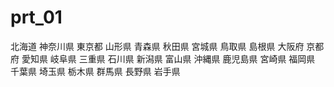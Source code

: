 prt_01
======

北海道
神奈川県
東京都
山形県
青森県
秋田県
宮城県
鳥取県
島根県
大阪府
京都府
愛知県
岐阜県
三重県
石川県
新潟県
富山県
沖縄県
鹿児島県
宮崎県
福岡県
千葉県
埼玉県
栃木県
群馬県
長野県
岩手県
